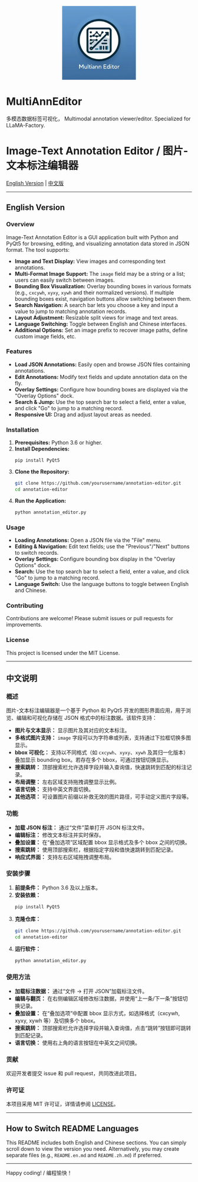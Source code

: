 <div align="center">
  <img src="image\Designer.jpeg" alt="Project Icon" width="200" height="200">
</div>

# MultiAnnEditor
多模态数据标签可视化， Multimodal annotation viewer/editor. Specialized for LLaMA-Factory. 
# Image-Text Annotation Editor / 图片-文本标注编辑器



[English Version](#english-version) | [中文版](#中文说明)

---

## English Version

### Overview
Image-Text Annotation Editor is a GUI application built with Python and PyQt5 for browsing, editing, and visualizing annotation data stored in JSON format. The tool supports:
- **Image and Text Display:** View images and corresponding text annotations.
- **Multi-Format Image Support:** The `image` field may be a string or a list; users can easily switch between images.
- **Bounding Box Visualization:** Overlay bounding boxes in various formats (e.g., `cxcywh`, `xyxy`, `xywh` and their normalized versions). If multiple bounding boxes exist, navigation buttons allow switching between them.
- **Search Navigation:** A search bar lets you choose a key and input a value to jump to matching annotation records.
- **Layout Adjustment:** Resizable split views for image and text areas.
- **Language Switching:** Toggle between English and Chinese interfaces.
- **Additional Options:** Set an image prefix to recover image paths, define custom image fields, etc.

### Features
- **Load JSON Annotations:** Easily open and browse JSON files containing annotations.
- **Edit Annotations:** Modify text fields and update annotation data on the fly.
- **Overlay Settings:** Configure how bounding boxes are displayed via the "Overlay Options" dock.
- **Search & Jump:** Use the top search bar to select a field, enter a value, and click "Go" to jump to a matching record.
- **Responsive UI:** Drag and adjust layout areas as needed.

### Installation
1. **Prerequisites:** Python 3.6 or higher.
2. **Install Dependencies:**
    ```bash
    pip install PyQt5
    ```
3. **Clone the Repository:**
    ```bash
    git clone https://github.com/yourusername/annotation-editor.git
    cd annotation-editor
    ```
4. **Run the Application:**
    ```bash
    python annotation_editor.py
    ```

### Usage
- **Loading Annotations:** Open a JSON file via the "File" menu.
- **Editing & Navigation:** Edit text fields; use the "Previous"/"Next" buttons to switch records.
- **Overlay Settings:** Configure bounding box display in the "Overlay Options" dock.
- **Search:** Use the top search bar to select a field, enter a value, and click "Go" to jump to a matching record.
- **Language Switch:** Use the language buttons to toggle between English and Chinese.

### Contributing
Contributions are welcome! Please submit issues or pull requests for improvements.

### License
This project is licensed under the MIT License.

---

## 中文说明

### 概述
图片-文本标注编辑器是一个基于 Python 和 PyQt5 开发的图形界面应用，用于浏览、编辑和可视化存储在 JSON 格式中的标注数据。该软件支持：
- **图片与文本显示：** 显示图片及其对应的文本标注。
- **多格式图片支持：** `image` 字段可以为字符串或列表，支持通过下拉框切换多图显示。
- **bbox 可视化：** 支持以不同格式（如 `cxcywh`、`xyxy`、`xywh` 及其归一化版本）叠加显示 bounding box。若存在多个 bbox，可通过按钮切换显示。
- **搜索跳转：** 顶部搜索栏允许选择字段并输入查询值，快速跳转到匹配的标注记录。
- **布局调整：** 左右区域支持拖拽调整显示比例。
- **语言切换：** 支持中英文界面切换。
- **其他选项：** 可设置图片前缀以补救无效的图片路径，可手动定义图片字段等。

### 功能
- **加载 JSON 标注：** 通过“文件”菜单打开 JSON 标注文件。
- **编辑标注：** 修改文本标注并实时保存。
- **叠加设置：** 在“叠加选项”区域配置 bbox 显示格式及多个 bbox 之间的切换。
- **搜索跳转：** 使用顶部搜索栏，根据指定字段和值快速跳转到匹配记录。
- **响应式界面：** 支持左右区域拖拽调整布局。

### 安装步骤
1. **前提条件：** Python 3.6 及以上版本。
2. **安装依赖：**
    ```bash
    pip install PyQt5
    ```
3. **克隆仓库：**
    ```bash
    git clone https://github.com/yourusername/annotation-editor.git
    cd annotation-editor
    ```
4. **运行软件：**
    ```bash
    python annotation_editor.py
    ```

### 使用方法
- **加载标注数据：** 通过“文件 → 打开 JSON”加载标注文件。
- **编辑与翻页：** 在右侧编辑区域修改标注数据，并使用“上一条/下一条”按钮切换记录。
- **叠加设置：** 在“叠加选项”中配置 bbox 显示方式，如选择格式（cxcywh, xyxy, xywh 等）及切换多个 bbox。
- **搜索跳转：** 顶部搜索栏允许选择字段并输入查询值，点击“跳转”按钮即可跳转到匹配记录。
- **语言切换：** 使用右上角的语言按钮在中英文之间切换。

### 贡献
欢迎开发者提交 issue 和 pull request，共同改进此项目。

### 许可证
本项目采用 MIT 许可证，详情请参阅 [LICENSE](LICENSE)。

---

## How to Switch README Languages

This README includes both English and Chinese sections. You can simply scroll down to view the version you need. Alternatively, you may create separate files (e.g., `README.en.md` and `README.zh.md`) if preferred.

---

Happy coding! / 编程愉快！
